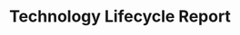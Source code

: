 ---
title: Technology Lifecycle Report
year:
description: This document describes the series of process stages that follow any given technology’s use and adoption within an organization. 
relative_url: /technology-lifecycle-report/
content_tags:
type: link
filters: vendor-intelligence
---